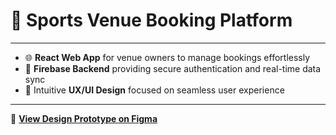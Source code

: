 # 🎾 Sports Venue Booking Platform  

---

- 🌐 **React Web App** for venue owners to manage bookings effortlessly   
- 🔐 **Firebase Backend** providing secure authentication and real-time data sync  
- 🎨 Intuitive **UX/UI Design** focused on seamless user experience  

---

🔗 **[View Design Prototype on Figma](https://www.figma.com/design/Uv0lQU1OLaym6NQlkPHpJh/Customer?node-id=0-1&p=f)**  
